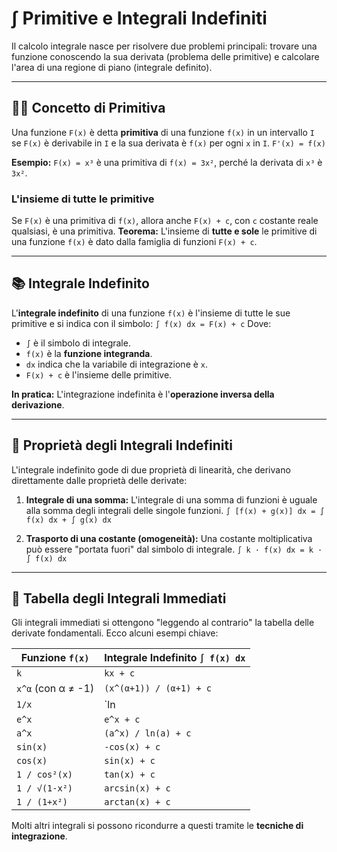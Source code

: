 # ∫ Primitive e Integrali Indefiniti

Il calcolo integrale nasce per risolvere due problemi principali: trovare una funzione conoscendo la sua derivata (problema delle primitive) e calcolare l'area di una regione di piano (integrale definito).

---

## 👩‍👧 Concetto di Primitiva

Una funzione `F(x)` è detta **primitiva** di una funzione `f(x)` in un intervallo `I` se `F(x)` è derivabile in `I` e la sua derivata è `f(x)` per ogni `x` in `I`.
`F'(x) = f(x)`

**Esempio:** `F(x) = x³` è una primitiva di `f(x) = 3x²`, perché la derivata di `x³` è `3x²`.

### L'insieme di tutte le primitive
Se `F(x)` è una primitiva di `f(x)`, allora anche `F(x) + c`, con `c` costante reale qualsiasi, è una primitiva.
**Teorema:** L'insieme di **tutte e sole** le primitive di una funzione `f(x)` è dato dalla famiglia di funzioni `F(x) + c`.

---

##  📚 Integrale Indefinito

L'**integrale indefinito** di una funzione `f(x)` è l'insieme di tutte le sue primitive e si indica con il simbolo:
`∫ f(x) dx = F(x) + c`
Dove:
*   `∫` è il simbolo di integrale.
*   `f(x)` è la **funzione integranda**.
*   `dx` indica che la variabile di integrazione è `x`.
*   `F(x) + c` è l'insieme delle primitive.

**In pratica:** L'integrazione indefinita è l'**operazione inversa della derivazione**.

---

## 📏 Proprietà degli Integrali Indefiniti

L'integrale indefinito gode di due proprietà di linearità, che derivano direttamente dalle proprietà delle derivate:

1.  **Integrale di una somma:** L'integrale di una somma di funzioni è uguale alla somma degli integrali delle singole funzioni.
    `∫ [f(x) + g(x)] dx = ∫ f(x) dx + ∫ g(x) dx`

2.  **Trasporto di una costante (omogeneità):** Una costante moltiplicativa può essere "portata fuori" dal simbolo di integrale.
    `∫ k · f(x) dx = k · ∫ f(x) dx`

---

## 📝 Tabella degli Integrali Immediati

Gli integrali immediati si ottengono "leggendo al contrario" la tabella delle derivate fondamentali. Ecco alcuni esempi chiave:

| Funzione `f(x)`          | Integrale Indefinito `∫ f(x) dx`       |
| ------------------------ | ------------------------------------- |
| `k`                      | `kx + c`                              |
| `x^α` (con α ≠ -1)     | `(x^(α+1)) / (α+1) + c`                 |
| `1/x`                    | `ln|x| + c`                           |
| `e^x`                    | `e^x + c`                             |
| `a^x`                    | `(a^x) / ln(a) + c`                   |
| `sin(x)`                 | `-cos(x) + c`                         |
| `cos(x)`                 | `sin(x) + c`                          |
| `1 / cos²(x)`            | `tan(x) + c`                          |
| `1 / √(1-x²)`          | `arcsin(x) + c`                       |
| `1 / (1+x²)`             | `arctan(x) + c`                       |

Molti altri integrali si possono ricondurre a questi tramite le **tecniche di integrazione**.
